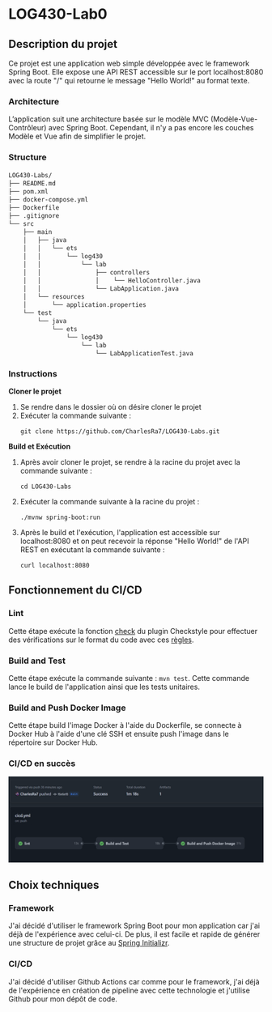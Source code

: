 # LOG430-Lab0

## Description du projet

Ce projet est une application web simple développée avec le framework Spring Boot. Elle expose une API REST accessible sur le port localhost:8080 avec la route "/" qui retourne le message "Hello World!" au format texte.

### Architecture

L’application suit une architecture basée sur le modèle MVC (Modèle-Vue-Contrôleur) avec Spring Boot. Cependant, il n'y a pas encore les couches Modèle et Vue afin de simplifier le projet.

### Structure
```
LOG430-Labs/
├── README.md
├── pom.xml
├── docker-compose.yml
├── Dockerfile
├── .gitignore
└── src
    ├── main
    │   ├── java
    │   │   └── ets
    │   │       └── log430
    │   │           └── lab
    │   │               ├── controllers
    │   │               │    └── HelloController.java
    │   │               └── LabApplication.java
    │   └── resources
    │       └── application.properties
    └── test
        └── java
            └── ets
                └── log430
                    └── lab
                        └── LabApplicationTest.java
```

### Instructions 

**Cloner le projet**

1. Se rendre dans le dossier où on désire cloner le projet
2. Exécuter la commande suivante : 
    ```
    git clone https://github.com/CharlesRa7/LOG430-Labs.git
    ```

**Build et Exécution**

1. Après avoir cloner le projet, se rendre à la racine du projet avec la commande suivante : 
    ```
    cd LOG430-Labs
    ```
2. Exécuter la commande suivante à la racine du projet : 
    ```
    ./mvnw spring-boot:run
    ```
3. Après le build et l'exécution, l'application est accessible sur localhost:8080 et on peut recevoir la réponse "Hello World!" de l'API REST en exécutant la commande suivante : 
    ```
    curl localhost:8080
    ```

## Fonctionnement du CI/CD

### Lint

Cette étape exécute la fonction [check](https://maven.apache.org/plugins/maven-checkstyle-plugin/check-mojo.html) du plugin Checkstyle pour effectuer des vérifications sur le format du code avec ces [règles](https://github.com/checkstyle/checkstyle/blob/f96a1ef0332d7adce4c237219cffb1962654075c/src/main/resources/google_checks.xml).

### Build and Test

Cette étape exécute la commande suivante : `mvn test`. Cette commande lance le build de l'application ainsi que les tests unitaires.

### Build and Push Docker Image

Cette étape build l'image Docker à l'aide du Dockerfile, se connecte à Docker Hub à l'aide d'une clé SSH et ensuite push l'image dans le répertoire sur Docker Hub. 

### CI/CD en succès

![](./docs/images/cicd-success.png)

## Choix techniques

### Framework 

J'ai décidé d'utiliser le framework Spring Boot pour mon application car j'ai déjà de l'expérience avec celui-ci. De plus, il est facile et rapide de générer une structure de projet grâce au [Spring Initializr](https://start.spring.io/).

### CI/CD

J'ai décidé d'utiliser Github Actions car comme pour le framework, j'ai déjà de l'expérience en création de pipeline avec cette technologie et j'utilise Github pour mon dépôt de code. 
